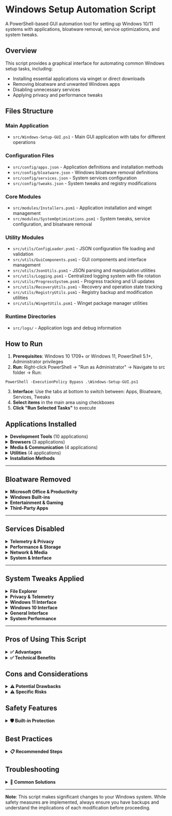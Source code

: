 # Windows Setup Automation Script

A PowerShell-based GUI automation tool for setting up Windows 10/11 systems with applications, bloatware removal, service optimizations, and system tweaks.

## Overview

This script provides a graphical interface for automating common Windows setup tasks, including:
- Installing essential applications via winget or direct downloads
- Removing bloatware and unwanted Windows apps
- Disabling unnecessary services
- Applying privacy and performance tweaks

## Files Structure

### Main Application
- `src/Windows-Setup-GUI.ps1` - Main GUI application with tabs for different operations

### Configuration Files
- `src/config/apps.json` - Application definitions and installation methods
- `src/config/bloatware.json` - Windows bloatware removal definitions
- `src/config/services.json` - System services configuration
- `src/config/tweaks.json` - System tweaks and registry modifications

### Core Modules
- `src/modules/Installers.psm1` - Application installation and winget management
- `src/modules/SystemOptimizations.psm1` - System tweaks, service configuration, and bloatware removal

### Utility Modules
- `src/utils/ConfigLoader.psm1` - JSON configuration file loading and validation
- `src/utils/GuiComponents.psm1` - GUI components and interface management
- `src/utils/JsonUtils.psm1` - JSON parsing and manipulation utilities
- `src/utils/Logging.psm1` - Centralized logging system with file rotation
- `src/utils/ProgressSystem.psm1` - Progress tracking and UI updates
- `src/utils/RecoveryUtils.psm1` - Recovery and operation state tracking
- `src/utils/RegistryUtils.psm1` - Registry backup and modification utilities
- `src/utils/WingetUtils.psm1` - Winget package manager utilities

### Runtime Directories
- `src/logs/` - Application logs and debug information

## How to Run

1. **Prerequisites**: Windows 10 1709+ or Windows 11, PowerShell 5.1+, Administrator privileges
2. **Run**: Right-click PowerShell → "Run as Administrator" → Navigate to src folder → Run:
```commandline
PowerShell -ExecutionPolicy Bypass .\Windows-Setup-GUI.ps1
```
3. **Interface**: Use the tabs at bottom to switch between: Apps, Bloatware, Services, Tweaks
4. **Select items** in the main area using checkboxes
5. **Click "Run Selected Tasks"** to execute

## Applications Installed

<details>
<summary><strong>Development Tools</strong> (10 applications)</summary>

- **Visual Studio Code** - Code editor with extensions support
- **Git** - Version control system with Windows integration
- **Python 3.13** - Programming language with pip and PATH setup
- **PyCharm Community** - Python IDE by JetBrains
- **IntelliJ IDEA Community** - Java/Kotlin IDE
- **WebStorm** - JavaScript/TypeScript IDE
- **Android Studio** - Android development environment
- **GitHub Desktop** - Git GUI client
- **Postman** - API development and testing
- **Node.js** - JavaScript runtime (Windows 11 only)

</details>

<details>
<summary><strong>Browsers</strong> (3 applications)</summary>

- **Google Chrome** - Web browser
- **Mozilla Firefox** - Alternative web browser
- **Brave Browser** - Privacy-focused browser

</details>

<details>
<summary><strong>Media & Communication</strong> (4 applications)</summary>

- **Spotify** - Music streaming service
- **Discord** - Gaming and community chat
- **Steam** - Gaming platform
- **VLC Media Player** - Video/audio player

</details>

<details>
<summary><strong>Utilities</strong> (4 applications)</summary>

- **7-Zip** - File compression/extraction
- **Notepad++** - Advanced text editor
- **Microsoft PowerToys** - Windows utilities (Windows 11 only)
- **Windows Terminal** - Modern command-line interface

</details>

<details>
<summary><strong>Installation Methods</strong></summary>

1. **Winget (Preferred)**: Fast, reliable package manager for Windows 10 1709+
2. **Direct Downloads**: Fallback method downloading from official sources
3. **Dynamic Version Detection**: Automatically retrieves latest versions for Git, Python, PyCharm, VLC, 7-Zip, Notepad++

</details>

---

## Bloatware Removed

<details>
<summary><strong>Microsoft Office & Productivity</strong></summary>

**Microsoft Office Hub**
- ✅ Pros: Frees up storage space, reduces clutter, removes promotional content
- ⚠️ Cons: Can't quick-access Office trial/subscription info from Start menu

**Microsoft Teams (Consumer)**
- ✅ Pros: Prevents auto-start, reduces resource usage, improves boot time
- ⚠️ Cons: Need to manually install if you use Teams for personal communication

**OneNote (Store Version)**
- ✅ Pros: Removes redundant app (desktop version usually preferred), saves space
- ⚠️ Cons: Lose simplified touch-friendly interface, desktop version required separately

**Microsoft People**
- ✅ Pros: Stops contact syncing across services, improves privacy, reduces background activity
- ⚠️ Cons: No unified contact management, lose integration with Mail/Calendar apps

**Microsoft To-Do**
- ✅ Pros: Eliminates task sync, reduces Microsoft account dependencies
- ⚠️ Cons: Need alternative task management solution, lose Outlook integration

</details>

<details>
<summary><strong>Windows Built-ins</strong></summary>

**Microsoft 3D Viewer**
- ✅ Pros: Frees storage, removes unused app for most users, faster system
- ⚠️ Cons: Can't view 3D models (.3mf, .obj files) without alternative software

**Mixed Reality Portal**
- ✅ Pros: Major storage savings (~500MB), removes VR overhead, improves performance
- ⚠️ Cons: Breaks Windows Mixed Reality headset functionality completely

**Print 3D**
- ✅ Pros: Removes niche app, saves storage, declutters Start menu
- ⚠️ Cons: Can't prepare models for 3D printing without third-party alternatives

**Your Phone**
- ✅ Pros: Stops phone data syncing, improves privacy, reduces background processes
- ⚠️ Cons: Lose convenient phone-PC integration, no SMS/call handling on PC

**Windows Camera**
- ✅ Pros: Removes basic camera app, forces better alternatives
- ⚠️ Cons: No built-in camera functionality, need third-party camera software

**Mail and Calendar**
- ✅ Pros: Stops Microsoft account syncing, improves privacy, removes notifications
- ⚠️ Cons: No built-in email client, need Outlook/Thunderbird or web-based alternatives

**Windows Sound Recorder**
- ✅ Pros: Minimal storage saving, removes basic recording app
- ⚠️ Cons: No quick audio recording capability, need third-party solutions

**Microsoft Wallet**
- ✅ Pros: Removes payment integration, improves privacy, reduces tracking
- ⚠️ Cons: Can't store payment cards in Windows, no NFC payment capabilities

**Messaging**
- ✅ Pros: Stops SMS sync attempts, improves privacy, reduces background activity
- ⚠️ Cons: No text messaging from PC (where supported)

**OneConnect**
- ✅ Pros: Removes carrier-specific features, improves privacy
- ⚠️ Cons: May lose some cellular data management features

**ClipChamp (Windows 11)**
- ✅ Pros: Removes Microsoft's video editor, saves significant storage
- ⚠️ Cons: No built-in video editing capability, need alternatives like DaVinci Resolve

**Bing Weather**
- ✅ Pros: Stops location tracking, removes Bing integration, improves privacy
- ⚠️ Cons: No quick weather access, need web browser or third-party apps

**Bing News**
- ✅ Pros: Removes news notifications, stops Bing tracking, improves focus
- ⚠️ Cons: No personalized news feed, need browser or dedicated news apps

**Bing Finance**
- ✅ Pros: Removes financial tracking, stops Bing data collection
- ⚠️ Cons: No quick stock/portfolio tracking, need web-based alternatives

**Windows Alarms & Clock**
- ✅ Pros: Forces better third-party alternatives, removes basic functionality
- ⚠️ Cons: No built-in alarm/timer/stopwatch functionality

**Windows Maps**
- ✅ Pros: Stops location tracking, removes Microsoft mapping data collection
- ⚠️ Cons: No offline maps, need Google Maps/other alternatives in browser

**Windows Feedback Hub**
- ✅ Pros: Stops telemetry feedback, reduces Microsoft data collection
- ⚠️ Cons: Can't easily report Windows bugs or suggest features to Microsoft

**Get Help & Get Started**
- ✅ Pros: Removes tutorial apps, declutters Start menu, saves storage
- ⚠️ Cons: New users lose built-in help system, need online documentation

**Microsoft Widgets (Windows 11)**
- ✅ Pros: Major privacy improvement, stops news/ads, reduces tracking, improves performance
- ⚠️ Cons: No quick weather/news/stocks access from taskbar

**Microsoft Copilot**
- ✅ Pros: Prevents AI data collection, improves privacy, removes AI suggestions
- ⚠️ Cons: Lose AI assistant capabilities, need third-party AI tools

**Skype App**
- ✅ Pros: Removes redundant app (desktop version preferred), saves storage
- ⚠️ Cons: Need to manually install Skype if used for communication

</details>

<details>
<summary><strong>Entertainment & Gaming</strong></summary>

**Xbox Gaming App**
- ✅ Pros: Disables Xbox integration, improves gaming performance, reduces background processes
- ⚠️ Cons: Lose Xbox Game Pass access, no Xbox Live integration, can't record gameplay

**Xbox Game Overlay, Gaming Overlay, Identity Provider, Speech to Text, TCUI**
- ✅ Pros: Eliminates gaming interruptions, improves performance, reduces RAM usage
- ⚠️ Cons: No in-game Xbox features, achievements, or social gaming capabilities

**Groove Music**
- ✅ Pros: Removes discontinued service, saves storage
- ⚠️ Cons: No built-in music player (though most use Spotify/alternatives anyway)

**Movies & TV**
- ✅ Pros: Forces better media players (VLC), removes Microsoft Store dependencies
- ⚠️ Cons: No built-in video player for purchased Microsoft content

**Solitaire Collection**
- ✅ Pros: Removes ads, stops game telemetry, saves storage
- ⚠️ Cons: No built-in casual games, need third-party alternatives

</details>

<details>
<summary><strong>Third-Party Apps</strong></summary>

**Candy Crush Games**
- ✅ Pros: Removes ads, stops game telemetry, saves storage, improves productivity
- ⚠️ Cons: Need to manually install if you actually play these games

**Social Media Apps (Facebook, Twitter, LinkedIn, Instagram, WhatsApp, TikTok)**
- ✅ Pros: Reduces notifications, improves privacy, saves storage, better browser experience
- ⚠️ Cons: No native app experience, push notifications require browser

**Streaming Apps (Netflix, Disney+, Hulu, Amazon Prime Video, Spotify Store)**
- ✅ Pros: Forces browser use (often better), saves storage, reduces background activity
- ⚠️ Cons: No offline downloads, lose app-specific features, need browser bookmarks

**PicsArt**
- ✅ Pros: Removes ads, saves storage, forces better photo editing alternatives
- ⚠️ Cons: No quick photo editing capability, need GIMP/Photoshop alternatives

</details>

---

## Services Disabled

<details>
<summary><strong>Telemetry & Privacy</strong></summary>

**Connected User Experiences and Telemetry (DiagTrack)**
- ✅ Pros: Major privacy improvement, stops data collection, reduces network usage, improves performance
- ⚠️ Cons: May limit Microsoft's ability to diagnose system issues, some diagnostic features unavailable

**WAP Push Message Routing (dmwappushservice)**
- ✅ Pros: Stops carrier message routing, improves privacy, reduces background processes
- ⚠️ Cons: May break some carrier-specific features, MMS functionality might be affected

**Windows Insider Service (wisvc)**
- ✅ Pros: Prevents automatic enrollment in beta programs, improves system stability
- ⚠️ Cons: Can't participate in Windows Insider Program, no access to preview builds

</details>

<details>
<summary><strong>Performance & Storage</strong></summary>

**Superfetch/SysMain**
- ✅ Pros: Significant performance improvement on SSDs, reduces disk usage, faster boot times, less RAM consumption
- ⚠️ Cons: Slower first-time app launches, reduced performance on HDDs, longer program loading on older systems

**Windows Search (wsearch)** *(Optional)*
- ✅ Pros: Major performance boost, reduces disk I/O, saves CPU resources, improves startup time
- ⚠️ Cons: No instant file search, Start menu search limited, need third-party search tools (Everything)

**Offline Files (CscService)**
- ✅ Pros: Eliminates sync conflicts, reduces background activity, saves storage space
- ⚠️ Cons: No automatic file synchronization, lose offline access to network files

</details>

<details>
<summary><strong>Network & Media</strong></summary>

**Windows Media Player Network Sharing (WMPNetworkSvc)**
- ✅ Pros: Improves security, reduces attack surface, stops media broadcasting
- ⚠️ Cons: Can't share media to other devices, DLNA functionality broken

**Remote Registry (RemoteRegistry)**
- ✅ Pros: Major security improvement, prevents remote registry access, reduces attack surface
- ⚠️ Cons: Breaks some enterprise management tools, remote administration more difficult

**Remote Access (RemoteAccess)**
- ✅ Pros: Enhanced security, prevents VPN vulnerabilities, reduces background processes
- ⚠️ Cons: Built-in VPN functionality disabled, may break some networking features

**Fax Service**
- ✅ Pros: Removes obsolete functionality, saves resources, improves security
- ⚠️ Cons: Can't send/receive faxes through Windows (most users don't need this anyway)

</details>

<details>
<summary><strong>System & Interface</strong></summary>

**Program Compatibility Assistant (PcaSvc)**
- ✅ Pros: Stops annoying compatibility warnings, reduces background scanning
- ⚠️ Cons: No automatic compatibility fixes, older programs may not run properly

**Parental Controls (WpcMonSvc)**
- ✅ Pros: Reduces background activity, improves privacy, removes monitoring
- ⚠️ Cons: No built-in parental control features, need third-party solutions

**Downloaded Maps Manager (MapsBroker)**
- ✅ Pros: Stops automatic map downloads, saves bandwidth, improves privacy
- ⚠️ Cons: No offline maps, maps apps may load slower

**Printer Extensions and Notifications (PrintNotify)**
- ✅ Pros: Reduces printer-related background activity, fewer notifications
- ⚠️ Cons: Less detailed printer status information, some printer features may not work

**Retail Demo Service (RetailDemo)**
- ✅ Pros: Removes store demo features, saves resources
- ⚠️ Cons: Can't use retail demo mode (only relevant for store displays)

**Geolocation Service (lfsvc)** *(Windows 11)*
- ✅ Pros: Major privacy improvement, stops location tracking, saves battery
- ⚠️ Cons: Location-based features broken, weather/maps need manual location, Find My Device disabled

**Touch Keyboard and Handwriting Panel (TabletInputService)** *(Windows 11)*
- ✅ Pros: Saves resources on non-touch devices, reduces background processes
- ⚠️ Cons: No on-screen keyboard, handwriting recognition disabled, breaks tablet functionality

**HomeGroup Provider** *(Windows 10 only)*
- ✅ Pros: Removes deprecated functionality, improves security, saves resources
- ⚠️ Cons: No HomeGroup network sharing (feature was removed by Microsoft anyway)

**Microsoft Wallet Service** *(Windows 11)*
- ✅ Pros: Improves privacy, removes payment tracking, reduces background activity
- ⚠️ Cons: No Windows payment integration, NFC payments disabled

</details>

---

## System Tweaks Applied

<details>
<summary><strong>File Explorer</strong></summary>

**Show file extensions**
- ✅ Pros: Major security improvement, prevents malicious files disguised as documents, easier file identification
- ⚠️ Cons: Slightly more cluttered file names, may confuse non-technical users

**Show hidden files**
- ✅ Pros: Full system visibility, easier troubleshooting, access to configuration files
- ⚠️ Cons: Can accidentally delete system files, more cluttered view, may overwhelm beginners

**Disable quick access** *(Optional)*
- ✅ Pros: Improved privacy, prevents recent file tracking, cleaner File Explorer
- ⚠️ Cons: Less convenient access to frequently used folders, need to navigate manually

</details>

<details>
<summary><strong>Privacy & Telemetry</strong></summary>

**Disable Cortana**
- ✅ Pros: Major privacy improvement, stops voice data collection, reduces background processes, saves resources
- ⚠️ Cons: No voice assistant, lose voice commands, reduced search functionality

**Disable OneDrive auto-start**
- ✅ Pros: Faster boot time, prevents automatic cloud sync, improves privacy, saves resources
- ⚠️ Cons: No automatic file backup, need to manually start OneDrive, lose seamless cloud integration

**Reduce telemetry**
- ✅ Pros: Significant privacy improvement, reduces data sent to Microsoft, improved performance
- ⚠️ Cons: May limit Microsoft's ability to improve Windows, some diagnostic features unavailable

**Disable activity history**
- ✅ Pros: Prevents activity tracking, improves privacy, stops cross-device syncing of activities
- ⚠️ Cons: No timeline feature, can't resume activities across devices

**Disable web search in Start Menu**
- ✅ Pros: Faster local search, prevents Bing tracking, no unwanted web results
- ⚠️ Cons: Can't search web directly from Start menu, need to open browser manually

**Disable background apps**
- ✅ Pros: Significant performance improvement, better battery life, reduced resource usage
- ⚠️ Cons: Apps won't update in background, no live tiles, delayed notifications

</details>

<details>
<summary><strong>Windows 11 Interface</strong></summary>

**Taskbar left alignment**
- ✅ Pros: Familiar Windows 10 layout, consistent with older versions, easier muscle memory
- ⚠️ Cons: Lose modern centered design, may seem outdated to new users

**Classic right-click menu**
- ✅ Pros: Full functionality immediately visible, faster access to advanced options, familiar interface
- ⚠️ Cons: More cluttered appearance, overwhelming for casual users

**Disable widgets**
- ✅ Pros: Major privacy improvement, removes ads/news, better performance, cleaner taskbar
- ⚠️ Cons: No quick weather/news access, lose personalized information at a glance

**Disable Chat icon on taskbar**
- ✅ Pros: Cleaner taskbar, removes Microsoft Teams integration, saves space
- ⚠️ Cons: No quick access to Teams chat, need to use full Teams app

**Disable Snap layouts hover** *(Optional)*
- ✅ Pros: Prevents accidental triggers, cleaner maximize button behavior
- ⚠️ Cons: Lose convenient window arrangement, need manual window resizing

**Configure Start menu layout** *(Optional)*
- ✅ Pros: Simplified Start menu, removes recommendations, cleaner appearance
- ⚠️ Cons: Less personalized experience, fewer quick access options

</details>

<details>
<summary><strong>Windows 10 Interface</strong></summary>

**Hide Task View button**
- ✅ Pros: Saves taskbar space, removes unused feature for many users
- ⚠️ Cons: No quick access to virtual desktops, need keyboard shortcut (Win+Tab)

**Hide Cortana button**
- ✅ Pros: Cleaner taskbar, saves space, reduces Cortana prominence
- ⚠️ Cons: No visible Cortana access, need to use search box or voice activation

**Configure search box**
- ✅ Pros: Full search functionality visible, easier to use, consistent interface
- ⚠️ Cons: Takes up more taskbar space, may be cluttered on smaller screens

**Disable News and Interests**
- ✅ Pros: Major privacy improvement, removes ads, better performance, cleaner taskbar
- ⚠️ Cons: No quick news/weather access, need browser or separate apps

</details>

<details>
<summary><strong>General Interface</strong></summary>

**Dark theme** *(Optional)*
- ✅ Pros: Easier on eyes in low light, modern appearance, may save battery on OLED screens
- ⚠️ Cons: Some apps may not support dark theme properly, harder to read for some users

**Disable tips and suggestions**
- ✅ Pros: Less intrusive experience, fewer notifications, improved focus
- ⚠️ Cons: May miss helpful Windows features, less guidance for new users

**Disable startup sound**
- ✅ Pros: Quieter boot process, professional environment friendly, faster perceived boot
- ⚠️ Cons: No audio confirmation of successful boot, may miss audio hardware issues

</details>

<details>
<summary><strong>System Performance</strong></summary>

**Enable developer mode** *(Optional)*
- ✅ Pros: Can install unsigned apps, access developer features, more flexibility
- ⚠️ Cons: Reduced security, may allow potentially harmful apps, not needed by most users

**Disable Teams auto-start**
- ✅ Pros: Faster boot time, saves resources, prevents unwanted Teams launches
- ⚠️ Cons: Need to manually start Teams for meetings, may miss notifications initially

</details>

---

## Pros of Using This Script

<details>
<summary><strong>✅ Advantages</strong></summary>

- **Time Saving**: Automates hours of manual configuration
- **Consistency**: Ensures identical setup across multiple machines
- **Safety**: Creates recovery points and tracks operations
- **Flexibility**: Granular control over what gets installed/removed
- **Privacy**: Reduces telemetry and tracking significantly
- **Performance**: Disables resource-heavy services and features
- **Latest Versions**: Dynamic version detection for key applications
- **Comprehensive Logging**: Detailed logs for troubleshooting
- **Windows Version Aware**: Adapts tweaks based on Windows 10 vs 11
- **User-Friendly**: GUI interface with clear categorization

</details>

<details>
<summary><strong>✅ Technical Benefits</strong></summary>

- **Winget Integration**: Uses Microsoft's official package manager when available
- **Fallback Methods**: Direct downloads when winget unavailable
- **Service Dependencies**: Checks dependencies before disabling services
- **Registry Backups**: Saves original values for potential rollback
- **Operation Recovery**: Can resume failed operations
- **Timeout Protection**: Prevents hanging on problematic installers

</details>

## Cons and Considerations

<details>
<summary><strong>⚠️ Potential Drawbacks</strong></summary>

- **Requires Admin Rights**: Must run as administrator
- **System Changes**: Makes significant modifications to Windows
- **Compatibility Risk**: Some tweaks might affect specific hardware/software
- **Learning Curve**: Users should understand what each option does
- **Irreversible Changes**: Some modifications are difficult to undo completely
- **Microsoft Updates**: Future Windows updates might re-enable some features
- **Support Impact**: Modifications might complicate technical support

</details>

<details>
<summary><strong>⚠️ Specific Risks</strong></summary>

- **Service Dependencies**: Disabling services might affect other applications
- **Registry Modifications**: Incorrect changes could cause system instability
- **Bloatware Removal**: Some users might want certain "bloatware" apps
- **Privacy vs Functionality**: Some privacy tweaks might break expected features
- **Corporate Environments**: May violate company IT policies

</details>

## Safety Features

<details>
<summary><strong>🛡️ Built-in Protection</strong></summary>

- **System Restore Points**: Creates recovery points before major changes
- **Operation Tracking**: Maintains state of all operations for recovery
- **Dependency Checking**: Verifies service dependencies before changes
- **Registry Backups**: Saves original registry values
- **Comprehensive Logging**: Detailed logs with rotation and error tracking
- **Timeout Protection**: Prevents hanging during installations
- **Version Compatibility**: Adapts behavior based on Windows version

</details>

## Best Practices

<details>
<summary><strong>📋 Recommended Steps</strong></summary>

1. **Create a backup** or system image before running
2. **Test on non-critical systems** first
3. **Review selections** carefully before executing
4. **Keep Windows updated** for best compatibility
5. **Run with stable internet** for downloads
6. **Monitor logs** for any errors or warnings
7. **Restart when prompted** to complete registry changes

</details>

## Troubleshooting

<details>
<summary><strong>🔧 Common Solutions</strong></summary>

- **Check logs** in `logs/` directory for detailed error information
- **Run as Administrator** - required for most operations
- **Internet connection** needed for downloads and winget
- **Windows version** compatibility - some features require specific builds
- **Antivirus software** might interfere with installations
- **Recovery options** available through operation state tracking

</details>

---

**Note**: This script makes significant changes to your Windows system. While safety measures are implemented, always ensure you have backups and understand the implications of each modification before proceeding.